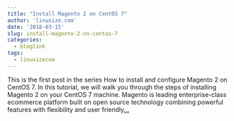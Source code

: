 ```yaml
---
title: "Install Magento 2 on CentOS 7"
author: 'linuxize.com'
date: '2018-03-15'
slug: install-magento-2-on-centos-7
categories:
  - bloglink
tags:
  - linuxizecom
---
```


This is the first post in the series How to install and configure Magento 2 on CentOS 7. In this tutorial, we will walk you through the steps of installing Magento 2 on your CentOS 7 machine. Magento is leading enterprise-class ecommerce platform built on open source technology combining powerful features with flexibility and user friendly[... <i class="fas fa-external-link-alt"></i>](https://linuxize.com/post/install-magento-2-on-centos-7/)

